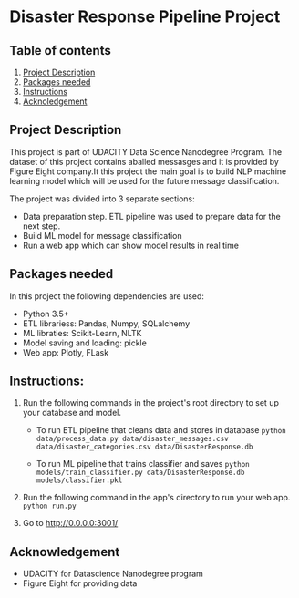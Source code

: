 # Disaster Response Pipeline Project

## Table of contents

1. [Project Description](#project-description)
2. [Packages needed](#packages-needed)
3. [Instructions](#instructions)
4. [Acknoledgement](#acknowledgement)


## Project Description

This project is part of UDACITY Data Science Nanodegree Program. The dataset of this project contains aballed messasges and it is provided by Figure Eight company.It this project the main goal is to build NLP machine learning model which will be used for the future message classification.

The project was divided into 3 separate sections:
 - Data preparation step. ETL pipeline was used to prepare data for the next step.
 - Build ML model for message classification
 - Run a web app which can show model results in real time



## Packages needed
In this project the following dependencies are used:
- Python 3.5+
- ETL librariess: Pandas, Numpy, SQLalchemy
- ML libraties: Scikit-Learn, NLTK
- Model saving and loading: pickle
- Web app: Plotly, FLask


## Instructions:
1. Run the following commands in the project's root directory to set up your database and model.

    - To run ETL pipeline that cleans data and stores in database
        `python data/process_data.py data/disaster_messages.csv data/disaster_categories.csv data/DisasterResponse.db`
        
    - To run ML pipeline that trains classifier and saves
        `python models/train_classifier.py data/DisasterResponse.db models/classifier.pkl`

2. Run the following command in the app's directory to run your web app.
    `python run.py`

3. Go to http://0.0.0.0:3001/

## Acknowledgement

- UDACITY for Datascience Nanodegree program
- Figure Eight for providing data
